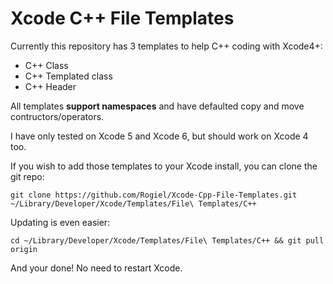 # Xcode C++ File Templates

Currently this repository has 3 templates to help C++ coding with Xcode4+:

- C++ Class
- C++ Templated class
- C++ Header

All templates **support namespaces** and have defaulted copy and move contructors/operators.

I have only tested on Xcode 5 and Xcode 6, but should work on Xcode 4 too.

If you wish to add those templates to your Xcode install, you can clone the git repo:

	git clone https://github.com/Rogiel/Xcode-Cpp-File-Templates.git ~/Library/Developer/Xcode/Templates/File\ Templates/C++

Updating is even easier:

	cd ~/Library/Developer/Xcode/Templates/File\ Templates/C++ && git pull origin

And your done! No need to restart Xcode.
